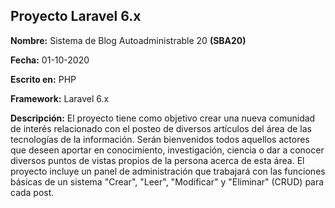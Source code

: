 ## Proyecto Laravel 6.x

**Nombre:** Sistema de Blog Autoadministrable 20 **(SBA20)**

**Fecha:** 01-10-2020

**Escrito en:** PHP

**Framework:** Laravel 6.x

**Descripción:** El proyecto tiene como objetivo crear una nueva comunidad de interés relacionado con el posteo de diversos artículos del área de las tecnologías de la información. Serán bienvenidos todos aquellos actores que deseen aportar en conocimiento, investigación, ciencia o dar a conocer diversos puntos de vistas propios de la persona acerca de esta área. El proyecto incluye un panel de administración que trabajará con las funciones básicas de un sistema "Crear", "Leer", "Modificar" y "Eliminar" (CRUD) para cada post.
